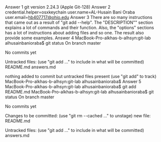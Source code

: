 Answer 1
git version 2.24.3 (Apple Git-128)
Answer 2
credential.helper=osxkeychain
user.name=AL-Husain Bani Oraba
user.email=hb407717@ohio.edu
Answer 3
There are so many instructions that came out as a result of "git add --help". The "DESCRIPTION"" section explains a lot of commands and their function. Also, the "options" sections has a lot of instructions about adding files and so one. The result also provide some examples.
Answer 4
MacBook-Pro-alkhas-b-alhsyn:git-lab alhusainbanioraba$ git status
On branch master

No commits yet

Untracked files:
  (use "git add <file>..." to include in what will be committed)
    README.md
    answers.md

nothing added to commit but untracked files present (use "git add" to track)
MacBook-Pro-alkhas-b-alhsyn:git-lab alhusainbanioraba$ 
Answer 5
MacBook-Pro-alkhas-b-alhsyn:git-lab alhusainbanioraba$ git add README.md
MacBook-Pro-alkhas-b-alhsyn:git-lab alhusainbanioraba$ git status
On branch master

No commits yet

Changes to be committed:
  (use "git rm --cached <file>..." to unstage)
    new file:   README.md

Untracked files:
  (use "git add <file>..." to include in what will be committed)
    answers.md
